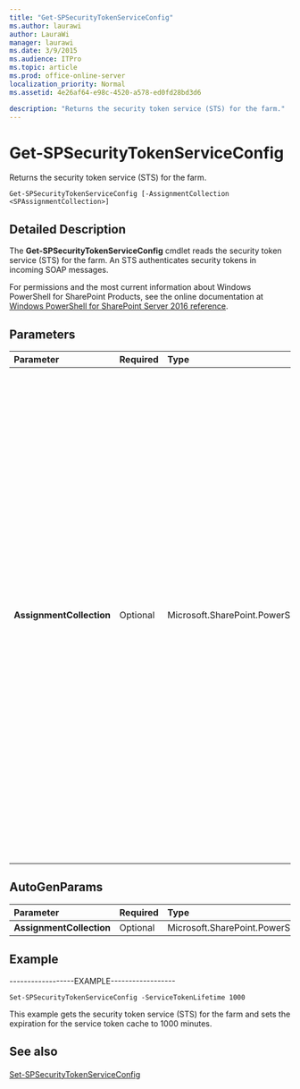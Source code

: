 ```yaml
---
title: "Get-SPSecurityTokenServiceConfig"
ms.author: laurawi
author: LauraWi
manager: laurawi
ms.date: 3/9/2015
ms.audience: ITPro
ms.topic: article
ms.prod: office-online-server
localization_priority: Normal
ms.assetid: 4e26af64-e98c-4520-a578-ed0fd28bd3d6

description: "Returns the security token service (STS) for the farm."
---
```


# Get-SPSecurityTokenServiceConfig

Returns the security token service (STS) for the farm.
  
```
Get-SPSecurityTokenServiceConfig [-AssignmentCollection <SPAssignmentCollection>]
```

## Detailed Description

The **Get-SPSecurityTokenServiceConfig** cmdlet reads the security token service (STS) for the farm. An STS authenticates security tokens in incoming SOAP messages. 
  
For permissions and the most current information about Windows PowerShell for SharePoint Products, see the online documentation at [Windows PowerShell for SharePoint Server 2016 reference](https://go.microsoft.com/fwlink/p/?LinkId=671715).
  
## Parameters

|**Parameter**|**Required**|**Type**|**Description**|
|:-----|:-----|:-----|:-----|
|**AssignmentCollection** <br/> |Optional  <br/> |Microsoft.SharePoint.PowerShell.SPAssignmentCollection  <br/> |Manages objects for the purpose of proper disposal. Use of objects, such as **SPWeb** or **SPSite**, can use large amounts of memory and use of these objects in Windows PowerShell scripts requires proper memory management. Using the **SPAssignment** object, you can assign objects to a variable and dispose of the objects after they are needed to free up memory. When **SPWeb**, **SPSite**, or **SPSiteAdministration** objects are used, the objects are automatically disposed of if an assignment collection or the **Global** parameter is not used.  <br/> > [!NOTE]> When the **Global** parameter is used, all objects are contained in the global store. If objects are not immediately used, or disposed of by using the **Stop-SPAssignment** command, an out-of-memory scenario can occur.           |
   
## AutoGenParams

|**Parameter**|**Required**|**Type**|**Description**|
|:-----|:-----|:-----|:-----|
|**AssignmentCollection** <br/> |Optional  <br/> |Microsoft.SharePoint.PowerShell.SPAssignmentCollection  <br/> ||
   
## Example

------------------EXAMPLE------------------
  
```
Set-SPSecurityTokenServiceConfig -ServiceTokenLifetime 1000
```

This example gets the security token service (STS) for the farm and sets the expiration for the service token cache to 1000 minutes.
  
## See also

#### 

[Set-SPSecurityTokenServiceConfig](set-spsecuritytokenserviceconfig.md)

